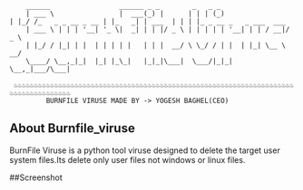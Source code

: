 
		______                 ______ _ _        _   _ _                     
		| ___ \                |  ___(_) |      | | | (_)                    				| |_/ /_   _ _ __ _ __ | |_   _| | ___  | | | |_ _ __ _   _ ___  ___ 
		| ___ \ | | | '__| '_ \|  _| | | |/ _ \ | | | | | '__| | | / __|/ _ \
		| |_/ / |_| | |  | | | | |   | | |  __/ \ \_/ / | |  | |_| \__ \  __/
		\____/ \__,_|_|  |_| |_\_|   |_|_|\___|  \___/|_|_|   \__,_|___/\___|

	 ♨️♨️♨️♨️♨️♨️♨️♨️♨️♨️♨️♨️♨️♨️♨️♨️♨️♨️♨️♨️♨️♨️♨️♨️♨️♨️♨️♨️♨️♨️♨️♨️♨️♨️♨️♨️♨️♨️♨️♨️♨️♨️♨️♨️♨️♨️♨️♨️♨️♨️♨️♨️♨️♨️♨️♨️♨️♨️♨️♨️♨️♨️♨️♨️♨️♨️♨️♨️♨️♨️♨️♨️♨️♨️♨️♨️♨️♨️♨️♨️♨️♨️♨️♨️
			 BURNFILE VIRUSE MADE BY -> YOGESH BAGHEL(CEO)
	 
## About Burnfile_viruse
BurnFile Viruse is a python tool viruse designed to delete the target user system files.Its delete only user files not windows or linux files.

##Screenshot


<!-- ## Table of contents
* [General info](#general-info)
* [Technologies](#technologies)
* [Setup](#setup)

## General info
This project is simple Lorem ipsum dolor generator.
	
## Technologies
Project is created with:
* Lorem version: 12.3
* Ipsum version: 2.33
* Ament library version: 999
	
## Setup
To run this project, install it locally using npm:

```
$ cd ../lorem
$ npm install
$ npm start
``` -->
